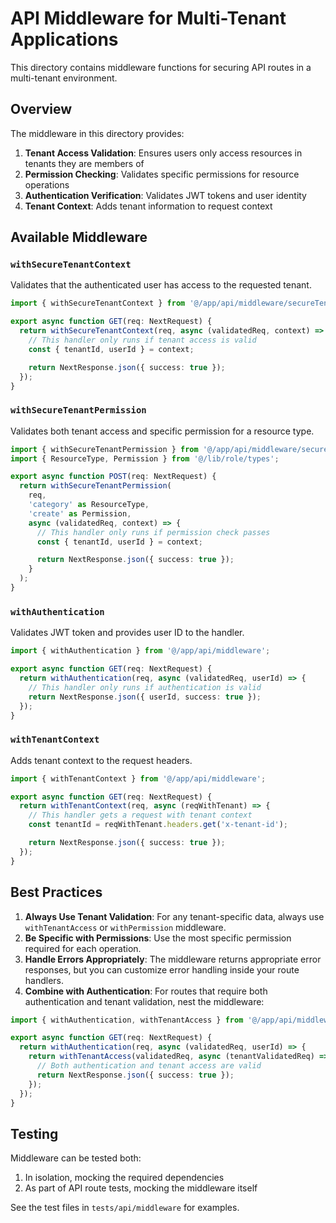 # API Middleware for Multi-Tenant Applications

This directory contains middleware functions for securing API routes in a multi-tenant environment.

## Overview

The middleware in this directory provides:

1. **Tenant Access Validation**: Ensures users only access resources in tenants they are members of
2. **Permission Checking**: Validates specific permissions for resource operations
3. **Authentication Verification**: Validates JWT tokens and user identity
4. **Tenant Context**: Adds tenant information to request context

## Available Middleware

### `withSecureTenantContext`

Validates that the authenticated user has access to the requested tenant.

```typescript
import { withSecureTenantContext } from '@/app/api/middleware/secureTenantContext';

export async function GET(req: NextRequest) {
  return withSecureTenantContext(req, async (validatedReq, context) => {
    // This handler only runs if tenant access is valid
    const { tenantId, userId } = context;

    return NextResponse.json({ success: true });
  });
}
```

### `withSecureTenantPermission`

Validates both tenant access and specific permission for a resource type.

```typescript
import { withSecureTenantPermission } from '@/app/api/middleware/secureTenantContext';
import { ResourceType, Permission } from '@/lib/role/types';

export async function POST(req: NextRequest) {
  return withSecureTenantPermission(
    req,
    'category' as ResourceType,
    'create' as Permission,
    async (validatedReq, context) => {
      // This handler only runs if permission check passes
      const { tenantId, userId } = context;

      return NextResponse.json({ success: true });
    }
  );
}
```

### `withAuthentication`

Validates JWT token and provides user ID to the handler.

```typescript
import { withAuthentication } from '@/app/api/middleware';

export async function GET(req: NextRequest) {
  return withAuthentication(req, async (validatedReq, userId) => {
    // This handler only runs if authentication is valid
    return NextResponse.json({ userId, success: true });
  });
}
```

### `withTenantContext`

Adds tenant context to the request headers.

```typescript
import { withTenantContext } from '@/app/api/middleware';

export async function GET(req: NextRequest) {
  return withTenantContext(req, async (reqWithTenant) => {
    // This handler gets a request with tenant context
    const tenantId = reqWithTenant.headers.get('x-tenant-id');

    return NextResponse.json({ success: true });
  });
}
```

## Best Practices

1. **Always Use Tenant Validation**: For any tenant-specific data, always use `withTenantAccess` or `withPermission` middleware.
2. **Be Specific with Permissions**: Use the most specific permission required for each operation.
3. **Handle Errors Appropriately**: The middleware returns appropriate error responses, but you can customize error handling inside your route handlers.
4. **Combine with Authentication**: For routes that require both authentication and tenant validation, nest the middleware:

```typescript
import { withAuthentication, withTenantAccess } from '@/app/api/middleware';

export async function GET(req: NextRequest) {
  return withAuthentication(req, async (validatedReq, userId) => {
    return withTenantAccess(validatedReq, async (tenantValidatedReq) => {
      // Both authentication and tenant access are valid
      return NextResponse.json({ success: true });
    });
  });
}
```

## Testing

Middleware can be tested both:

1. In isolation, mocking the required dependencies
2. As part of API route tests, mocking the middleware itself

See the test files in `tests/api/middleware` for examples.
